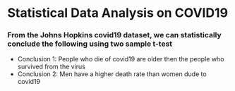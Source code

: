 # Statistical Data Analysis on COVID19
### From the Johns Hopkins covid19 dataset, we can statistically conclude the following using two sample t-test
* Conclusion 1: People who die of covid19 are older then the people who survived from the virus
* Conclusion 2: Men have a higher death rate than women dude to covid19
